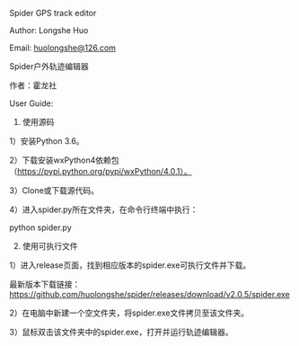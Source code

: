 Spider GPS track editor

Author: Longshe Huo

Email: huolongshe@126.com


Spider户外轨迹编辑器

作者：霍龙社


User Guide:

1. 使用源码

1）安装Python 3.6。

2）下载安装wxPython4依赖包（https://pypi.python.org/pypi/wxPython/4.0.1）。

3）Clone或下载源代码。

4）进入spider.py所在文件夹，在命令行终端中执行：

   python spider.py



2. 使用可执行文件

1）进入release页面，找到相应版本的spider.exe可执行文件并下载。

   最新版本下载链接：https://github.com/huolongshe/spider/releases/download/v2.0.5/spider.exe

2）在电脑中新建一个空文件夹，将spider.exe文件拷贝至该文件夹。

3）鼠标双击该文件夹中的spider.exe，打开并运行轨迹编辑器。
